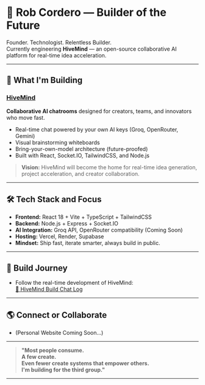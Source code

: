 # 🧠 Rob Cordero — Builder of the Future

Founder. Technologist. Relentless Builder.  
Currently engineering **HiveMind** — an open-source collaborative AI platform for real-time idea acceleration.

---

## 🚀 What I'm Building

### [HiveMind](https://github.com/Robertc30/HiveMind)  
**Collaborative AI chatrooms** designed for creators, teams, and innovators who move fast.  
- Real-time chat powered by your own AI keys (Groq, OpenRouter, Gemini)  
- Visual brainstorming whiteboards  
- Bring-your-own-model architecture (future-proofed)  
- Built with React, Socket.IO, TailwindCSS, and Node.js

> **Vision:** HiveMind will become the home for real-time idea generation, project acceleration, and creator collaboration.

---

## 🛠 Tech Stack and Focus

- **Frontend:** React 18 + Vite + TypeScript + TailwindCSS
- **Backend:** Node.js + Express + Socket.IO
- **AI Integration:** Groq API, OpenRouter compatibility (Coming Soon)
- **Hosting:** Vercel, Render, Supabase
- **Mindset:** Ship fast, iterate smarter, always build in public.

---

## 🧠 Build Journey

- Follow the real-time development of HiveMind:  
  [📜 HiveMind Build Chat Log](https://chatgpt.com/share/68051105-4c8c-8000-88d8-9f931d52bf8e)

---

## 🌎 Connect or Collaborate

- (Personal Website Coming Soon...)

---

> **"Most people consume.  
> A few create.  
> Even fewer create systems that empower others.  
> I'm building for the third group."**

---
